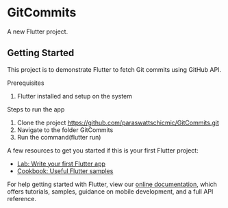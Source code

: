 # GitCommits

A new Flutter project.

## Getting Started

This project is to demonstrate Flutter to fetch Git commits using GitHub API.

Prerequisites
1. Flutter installed and setup on the system

Steps to run the app
1. Clone the project https://github.com/paraswattschicmic/GitCommits.git
2. Navigate to the folder GitCommits
3. Run the command(flutter run)

A few resources to get you started if this is your first Flutter project:

- [Lab: Write your first Flutter app](https://flutter.dev/docs/get-started/codelab)
- [Cookbook: Useful Flutter samples](https://flutter.dev/docs/cookbook)

For help getting started with Flutter, view our
[online documentation](https://flutter.dev/docs), which offers tutorials,
samples, guidance on mobile development, and a full API reference.
